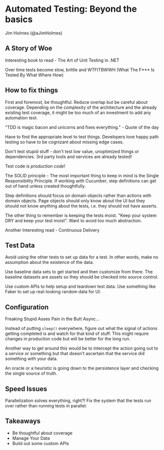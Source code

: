 # Automated Testing: Beyond the basics

Jim Holmes (@aJimHolmes)

## A Story of Woe

Interesting book to read - The Art of Unit Testing in .NET

Over time tests become slow, brittle and WTFITBWWH (What The F*** Is Tested By What Where How)

## How to fix things

First and foremost, be thoughtful. Reduce overlap but be careful about coverage. Depending on the complexity of the architecture and the already existing test coverage, it might be too much of an investment to add any automation test.

"TDD is magic bacon and unicorns and fixes everything." - Quote of the day

Have to find the appropriate level to test things. Developers love happy path testing so have to be cognizant about missing edge cases.

Don't test stupid stuff - don't test low value, unoptimized things or dependencies. 3rd party tools and services are already tested!

Test code *is production code*!

The SOLID principle - The most important thing to keep in mind is the Single Responsibility Principle. If working with Cucumber, step definitions can get out of hand unless created thoughtfully.

Step definitions should focus on domain objects rather than actions with domain objects. Page objects should only know about the UI but they should not know anything about the tests, i.e. they should not have asserts.

The other thing to remember is keeping the tests moist. "Keep your system DRY and keep your test moist". Want to avoid too much abstraction.

Another Interesting read - Continuous Delivery

## Test Data

Avoid using the other tests to set up data for a test. In other words, make no assumption about the existence of the data.

Use baseline data sets to get started and then customize from there. The baseline datasets are assets so they should be checked into source control.

Use custom APIs to help setup and teardown test data. Use something like Faker to set up real-looking random data for UI.

## Configuration

Freaking Stupid Asses Pain in the Butt Async...

Instead of putting `sleep()` everywhere, figure out what the signal of actions getting completed is and watch for that kind of stuff. This might require changes in production code but will be better for the long run.

Another way to get around this would be to intercept the action going out to a service or something but that doesn't ascertain that the service did something with your data.

An oracle or a heuristic is going down to the persistence layer and checking the single source of truth.

## Speed Issues

Parallelization solves everything, right?! Fix the system that the tests run over rather than running tests in parallel.

## Takeaways

* Be thoughtful about coverage
* Manage Your Data
* Build out some custom APIs
